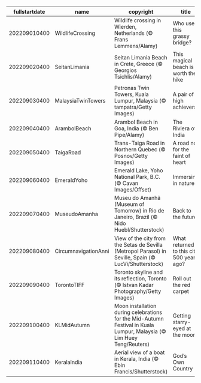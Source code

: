 |fullstartdate|name|copyright|title|image|
|--|--|--|--|--|
202209010400|WildlifeCrossing|Wildlife crossing in Wierden, Netherlands (© Frans Lemmens/Alamy)|Who uses this grassy bridge?|![](/en-CA/2022/09/202209010400WildlifeCrossing.jpg)|
202209020400|SeitanLimania|Seitan Limania Beach in Crete, Greece (© Georgios Tsichlis/Alamy)|This magical beach is worth the hike|![](/en-CA/2022/09/202209020400SeitanLimania.jpg)|
202209030400|MalaysiaTwinTowers|Petronas Twin Towers, Kuala Lumpur, Malaysia (© tampatra/Getty Images)|A pair of high achievers|![](/en-CA/2022/09/202209030400MalaysiaTwinTowers.jpg)|
202209040400|ArambolBeach|Arambol Beach in Goa, India (© Ben Pipe/Alamy)|The Riviera of India|![](/en-CA/2022/09/202209040400ArambolBeach.jpg)|
202209050400|TaigaRoad|Trans-Taiga Road in Northern Quebec (© Posnov/Getty Images)|A road not for the faint of heart|![](/en-CA/2022/09/202209050400TaigaRoad.jpg)|
202209060400|EmeraldYoho|Emerald Lake, Yoho National Park, B.C. (© Cavan Images/Offset)|Immersing in nature|![](/en-CA/2022/09/202209060400EmeraldYoho.jpg)|
202209070400|MuseudoAmanha|Museu do Amanhã (Museum of Tomorrow) in Rio de Janeiro, Brazil (© Nido Huebl/Shutterstock)|Back to the future|![](/en-CA/2022/09/202209070400MuseudoAmanha.jpg)|
202209080400|CircumnavigationAnni|View of the city from the Setas de Sevilla (Metropol Parasol) in Seville, Spain (© LucVi/Shutterstock)|What returned to this city 500 years ago?|![](/en-CA/2022/09/202209080400CircumnavigationAnni.jpg)|
202209090400|TorontoTIFF|Toronto skyline and its reflection, Toronto (© Istvan Kadar Photography/Getty Images)|Roll out the red carpet|![](/en-CA/2022/09/202209090400TorontoTIFF.jpg)|
202209100400|KLMidAutumn|Moon installation during celebrations for the Mid-Autumn Festival in Kuala Lumpur, Malaysia (© Lim Huey Teng/Reuters)|Getting starry-eyed at the moon|![](/en-CA/2022/09/202209100400KLMidAutumn.jpg)|
202209110400|KeralaIndia|Aerial view of a boat in Kerala, India (© Ebin Francis/Shutterstock)|God’s Own Country|![](/en-CA/2022/09/202209110400KeralaIndia.jpg)|
